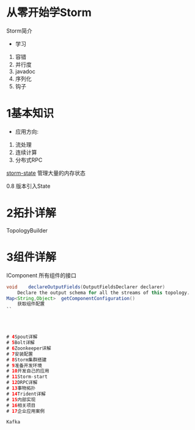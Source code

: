 # 从零开始学Storm

Storm简介

- 学习

1. 容错
1. 并行度
1. javadoc
1. 序列化
1. 钩子


# 1基本知识

- 应用方向:

1. 流处理
1. 连续计算
1. 分布式RPC

[storm-state](https://github.com/stormprocessor/storm-state) 管理大量的内存状态

0.8 版本引入State

# 2拓扑详解

TopologyBuilder


# 3组件详解

IComponent 所有组件的接口

```java
void	declareOutputFields(OutputFieldsDeclarer declarer)
	Declare the output schema for all the streams of this topology.
Map<String,Object>	getComponentConfiguration()
	获取组件配置
``




# 4Spout详解
# 5Bolt详解
# 6Zoonkeeper详解
# 7安装配置
# 8Storm集群搭建
# 9准备开发环境
# 10开发自己的应用
# 11Storm-start
# 12DRPC详解
# 13事物拓扑
# 14Trident详解
# 15内部实现
# 16相关项目
# 17企业应用案例

Kafka